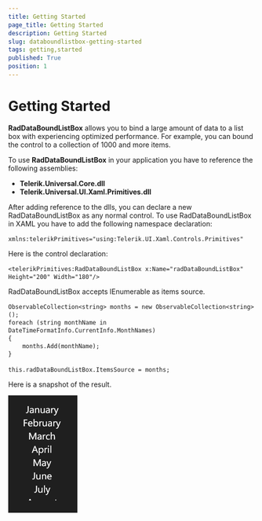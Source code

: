 ```yaml
---
title: Getting Started
page_title: Getting Started
description: Getting Started
slug: databoundlistbox-getting-started
tags: getting,started
published: True
position: 1
---
```


# Getting Started

**RadDataBoundListBox** allows you to bind a large amount of data to a list box with experiencing optimized performance. For example, you can bound the control to a collection of 1000 and more items.

To use **RadDataBoundListBox** in your application you have to reference the following assemblies:

* **Telerik.Universal.Core.dll**
* **Telerik.Universal.UI.Xaml.Primitives.dll**

After adding reference to the dlls, you can declare a new RadDataBoundListBox as any normal control. To use RadDataBoundListBox in XAML you have to add the following namespace declaration:

	xmlns:telerikPrimitives="using:Telerik.UI.Xaml.Controls.Primitives"

Here is the control declaration:

	<telerikPrimitives:RadDataBoundListBox x:Name="radDataBoundListBox" Height="200" Width="180"/>

RadDataBoundListBox accepts IEnumerable as items source.

	ObservableCollection<string> months = new ObservableCollection<string>();
	foreach (string monthName in DateTimeFormatInfo.CurrentInfo.MonthNames)
	{
	    months.Add(monthName);
	}
	
	this.radDataBoundListBox.ItemsSource = months;

Here is a snapshot of the result.

![Getting Started Example](images/DataBoundListBox-GettingStarted.png)